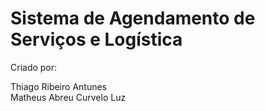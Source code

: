 # Sistema de Agendamento de Serviços e Logística
Criado por:

Thiago Ribeiro Antunes <br>
Matheus Abreu Curvelo Luz
